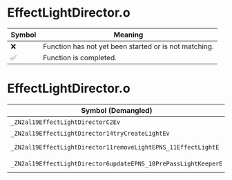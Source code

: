 # EffectLightDirector.o
| Symbol | Meaning 
| ------------- | ------------- 
| :x: | Function has not yet been started or is not matching. 
| :white_check_mark: | Function is completed. 


# EffectLightDirector.o
| Symbol (Demangled) | Symbol (Mangled) | Decompiled? |
| ------------- |  ------------- | ------------- |
| `_ZN2al19EffectLightDirectorC2Ev` | `al::EffectLightDirector::EffectLightDirector(void)` | :white_check_mark: |
| `_ZN2al19EffectLightDirector14tryCreateLightEv` | `al::EffectLightDirector::tryCreateLight(void)` | :white_check_mark: |
| `_ZN2al19EffectLightDirector11removeLightEPNS_11EffectLightE` | `al::EffectLightDirector::removeLight(al::EffectLight *)` | :white_check_mark: |
| `_ZN2al19EffectLightDirector6updateEPNS_18PrePassLightKeeperE` | `al::EffectLightDirector::update(al::PrePassLightKeeper *)` | :white_check_mark: |
